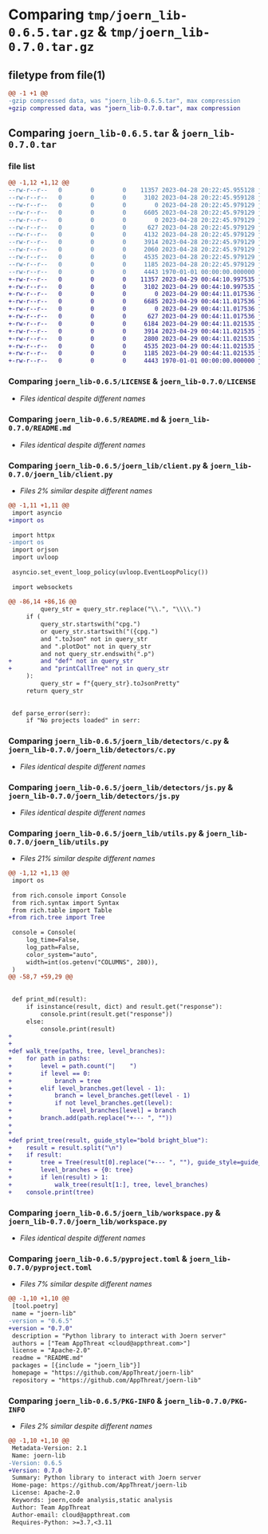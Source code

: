 # Comparing `tmp/joern_lib-0.6.5.tar.gz` & `tmp/joern_lib-0.7.0.tar.gz`

## filetype from file(1)

```diff
@@ -1 +1 @@
-gzip compressed data, was "joern_lib-0.6.5.tar", max compression
+gzip compressed data, was "joern_lib-0.7.0.tar", max compression
```

## Comparing `joern_lib-0.6.5.tar` & `joern_lib-0.7.0.tar`

### file list

```diff
@@ -1,12 +1,12 @@
--rw-r--r--   0        0        0    11357 2023-04-28 20:22:45.955128 joern_lib-0.6.5/LICENSE
--rw-r--r--   0        0        0     3102 2023-04-28 20:22:45.959128 joern_lib-0.6.5/README.md
--rw-r--r--   0        0        0        0 2023-04-28 20:22:45.979129 joern_lib-0.6.5/joern_lib/__init__.py
--rw-r--r--   0        0        0     6605 2023-04-28 20:22:45.979129 joern_lib-0.6.5/joern_lib/client.py
--rw-r--r--   0        0        0        0 2023-04-28 20:22:45.979129 joern_lib-0.6.5/joern_lib/detectors/__init__.py
--rw-r--r--   0        0        0      627 2023-04-28 20:22:45.979129 joern_lib-0.6.5/joern_lib/detectors/c.py
--rw-r--r--   0        0        0     4132 2023-04-28 20:22:45.979129 joern_lib-0.6.5/joern_lib/detectors/common.py
--rw-r--r--   0        0        0     3914 2023-04-28 20:22:45.979129 joern_lib-0.6.5/joern_lib/detectors/js.py
--rw-r--r--   0        0        0     2060 2023-04-28 20:22:45.979129 joern_lib-0.6.5/joern_lib/utils.py
--rw-r--r--   0        0        0     4535 2023-04-28 20:22:45.979129 joern_lib-0.6.5/joern_lib/workspace.py
--rw-r--r--   0        0        0     1185 2023-04-28 20:22:45.979129 joern_lib-0.6.5/pyproject.toml
--rw-r--r--   0        0        0     4443 1970-01-01 00:00:00.000000 joern_lib-0.6.5/PKG-INFO
+-rw-r--r--   0        0        0    11357 2023-04-29 00:44:10.997535 joern_lib-0.7.0/LICENSE
+-rw-r--r--   0        0        0     3102 2023-04-29 00:44:10.997535 joern_lib-0.7.0/README.md
+-rw-r--r--   0        0        0        0 2023-04-29 00:44:11.017536 joern_lib-0.7.0/joern_lib/__init__.py
+-rw-r--r--   0        0        0     6685 2023-04-29 00:44:11.017536 joern_lib-0.7.0/joern_lib/client.py
+-rw-r--r--   0        0        0        0 2023-04-29 00:44:11.017536 joern_lib-0.7.0/joern_lib/detectors/__init__.py
+-rw-r--r--   0        0        0      627 2023-04-29 00:44:11.017536 joern_lib-0.7.0/joern_lib/detectors/c.py
+-rw-r--r--   0        0        0     6184 2023-04-29 00:44:11.021535 joern_lib-0.7.0/joern_lib/detectors/common.py
+-rw-r--r--   0        0        0     3914 2023-04-29 00:44:11.021535 joern_lib-0.7.0/joern_lib/detectors/js.py
+-rw-r--r--   0        0        0     2800 2023-04-29 00:44:11.021535 joern_lib-0.7.0/joern_lib/utils.py
+-rw-r--r--   0        0        0     4535 2023-04-29 00:44:11.021535 joern_lib-0.7.0/joern_lib/workspace.py
+-rw-r--r--   0        0        0     1185 2023-04-29 00:44:11.021535 joern_lib-0.7.0/pyproject.toml
+-rw-r--r--   0        0        0     4443 1970-01-01 00:00:00.000000 joern_lib-0.7.0/PKG-INFO
```

### Comparing `joern_lib-0.6.5/LICENSE` & `joern_lib-0.7.0/LICENSE`

 * *Files identical despite different names*

### Comparing `joern_lib-0.6.5/README.md` & `joern_lib-0.7.0/README.md`

 * *Files identical despite different names*

### Comparing `joern_lib-0.6.5/joern_lib/client.py` & `joern_lib-0.7.0/joern_lib/client.py`

 * *Files 2% similar despite different names*

```diff
@@ -1,11 +1,11 @@
 import asyncio
+import os
 
 import httpx
-import os
 import orjson
 import uvloop
 
 asyncio.set_event_loop_policy(uvloop.EventLoopPolicy())
 
 import websockets
 
@@ -86,14 +86,16 @@
         query_str = query_str.replace("\\.", "\\\\.")
     if (
         query_str.startswith("cpg.")
         or query_str.startswith("({cpg.")
         and ".toJson" not in query_str
         and ".plotDot" not in query_str
         and not query_str.endswith(".p")
+        and "def" not in query_str
+        and "printCallTree" not in query_str
     ):
         query_str = f"{query_str}.toJsonPretty"
     return query_str
 
 
 def parse_error(serr):
     if "No projects loaded" in serr:
```

### Comparing `joern_lib-0.6.5/joern_lib/detectors/c.py` & `joern_lib-0.7.0/joern_lib/detectors/c.py`

 * *Files identical despite different names*

### Comparing `joern_lib-0.6.5/joern_lib/detectors/js.py` & `joern_lib-0.7.0/joern_lib/detectors/js.py`

 * *Files identical despite different names*

### Comparing `joern_lib-0.6.5/joern_lib/utils.py` & `joern_lib-0.7.0/joern_lib/utils.py`

 * *Files 21% similar despite different names*

```diff
@@ -1,12 +1,13 @@
 import os
 
 from rich.console import Console
 from rich.syntax import Syntax
 from rich.table import Table
+from rich.tree import Tree
 
 console = Console(
     log_time=False,
     log_path=False,
     color_system="auto",
     width=int(os.getenv("COLUMNS", 280)),
 )
@@ -58,7 +59,29 @@
 
 
 def print_md(result):
     if isinstance(result, dict) and result.get("response"):
         console.print(result.get("response"))
     else:
         console.print(result)
+
+
+def walk_tree(paths, tree, level_branches):
+    for path in paths:
+        level = path.count("|    ")
+        if level == 0:
+            branch = tree
+        elif level_branches.get(level - 1):
+            branch = level_branches.get(level - 1)
+            if not level_branches.get(level):
+                level_branches[level] = branch
+        branch.add(path.replace("+--- ", ""))
+
+
+def print_tree(result, guide_style="bold bright_blue"):
+    result = result.split("\n")
+    if result:
+        tree = Tree(result[0].replace("+--- ", ""), guide_style=guide_style)
+        level_branches = {0: tree}
+        if len(result) > 1:
+            walk_tree(result[1:], tree, level_branches)
+    console.print(tree)
```

### Comparing `joern_lib-0.6.5/joern_lib/workspace.py` & `joern_lib-0.7.0/joern_lib/workspace.py`

 * *Files identical despite different names*

### Comparing `joern_lib-0.6.5/pyproject.toml` & `joern_lib-0.7.0/pyproject.toml`

 * *Files 7% similar despite different names*

```diff
@@ -1,10 +1,10 @@
 [tool.poetry]
 name = "joern-lib"
-version = "0.6.5"
+version = "0.7.0"
 description = "Python library to interact with Joern server"
 authors = ["Team AppThreat <cloud@appthreat.com>"]
 license = "Apache-2.0"
 readme = "README.md"
 packages = [{include = "joern_lib"}]
 homepage = "https://github.com/AppThreat/joern-lib"
 repository = "https://github.com/AppThreat/joern-lib"
```

### Comparing `joern_lib-0.6.5/PKG-INFO` & `joern_lib-0.7.0/PKG-INFO`

 * *Files 2% similar despite different names*

```diff
@@ -1,10 +1,10 @@
 Metadata-Version: 2.1
 Name: joern-lib
-Version: 0.6.5
+Version: 0.7.0
 Summary: Python library to interact with Joern server
 Home-page: https://github.com/AppThreat/joern-lib
 License: Apache-2.0
 Keywords: joern,code analysis,static analysis
 Author: Team AppThreat
 Author-email: cloud@appthreat.com
 Requires-Python: >=3.7,<3.11
```

